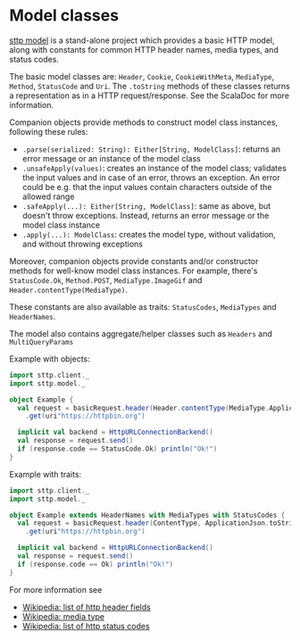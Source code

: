 # Model classes

[sttp model](https://github.com/softwaremill/sttp-model) is a stand-alone project which provides a basic HTTP model, along with constants for common HTTP header names, media types, and status codes.

The basic model classes are: `Header`, `Cookie`, `CookieWithMeta`, `MediaType`, `Method`, `StatusCode` and `Uri`. The `.toString` methods of these classes returns a representation as in a HTTP request/response. See the ScalaDoc for more information.

Companion objects provide methods to construct model class instances, following these rules:

* `.parse(serialized: String): Either[String, ModelClass]`: returns an error message or an instance of the model class
* `.unsafeApply(values)`: creates an instance of the model class; validates the input values and in case of an error, throws an exception. An error could be e.g. that the input values contain characters outside of the allowed range
* `.safeApply(...): Either[String, ModelClass]`: same as above, but doesn't throw exceptions. Instead, returns an error message or the model class instance
* `.apply(...): ModelClass`: creates the model type, without validation, and without throwing exceptions

Moreover, companion objects provide constants and/or constructor methods for well-know model class instances. For example, there's `StatusCode.Ok`, `Method.POST`, `MediaType.ImageGif` and `Header.contentType(MediaType)`.

These constants are also available as traits: `StatusCodes`, `MediaTypes` and `HeaderNames`.

The model also contains aggregate/helper classes such as `Headers` and `MultiQueryParams`

Example with objects:

```scala mdoc:compile-only
import sttp.client._
import sttp.model._

object Example {
  val request = basicRequest.header(Header.contentType(MediaType.ApplicationJson))
    .get(uri"https://httpbin.org")

  implicit val backend = HttpURLConnectionBackend()
  val response = request.send()
  if (response.code == StatusCode.Ok) println("Ok!")
}
```

Example with traits:

```scala mdoc:compile-only
import sttp.client._
import sttp.model._

object Example extends HeaderNames with MediaTypes with StatusCodes {
  val request = basicRequest.header(ContentType, ApplicationJson.toString)
    .get(uri"https://httpbin.org")

  implicit val backend = HttpURLConnectionBackend()
  val response = request.send()
  if (response.code == Ok) println("Ok!")
}     
```

For more information see

* [Wikipedia: list of http header fields](https://en.wikipedia.org/wiki/List_of_HTTP_header_fields)
* [Wikipedia: media type](https://en.wikipedia.org/wiki/Media_type)
* [Wikipedia: list of http status codes](https://en.wikipedia.org/wiki/List_of_HTTP_status_codes)
